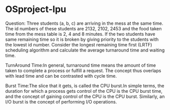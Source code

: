 # OSproject-lpu
Question:
Three students (a, b, c) are arriving in the mess at the same time. The id numbers of these students are 2132, 2102, 2453 and the food taken time from the mess table is 2, 4 and 8 minutes. If the two students have same remaining time so it is broken by giving priority to the students with the lowest id number. Consider the longest remaining time first (LRTF) scheduling algorithm and calculate the average turnaround time and waiting time.

TurnAround Time:In general, turnaround time means the amount of time taken to complete a process or fulfill a request. The concept thus overlaps with lead time and can be contrasted with cycle time.

Burst Time:The slice that it gets, is called the CPU burst.In simple terms, the duration for which a process gets control of the CPU is the CPU burst time, and the concept of gaining control of the CPU is the CPU burst. Similarly, an I/O burst is the concept of performing I/O operations.
